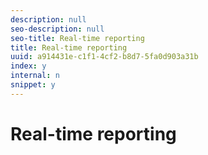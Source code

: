 ```yaml
---
description: null
seo-description: null
seo-title: Real-time reporting
title: Real-time reporting
uuid: a914431e-c1f1-4cf2-b8d7-5fa0d903a31b
index: y
internal: n
snippet: y
---
```


# Real-time reporting

